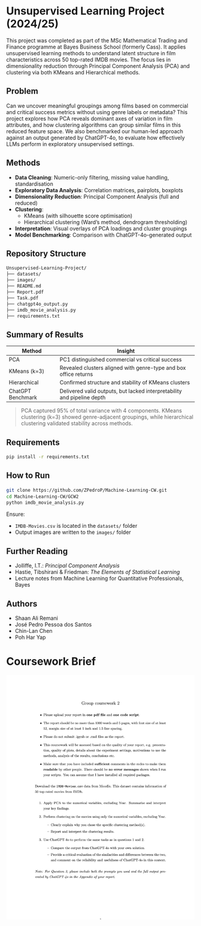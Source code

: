 # Unsupervised Learning Project (2024/25)

This project was completed as part of the MSc Mathematical Trading and Finance programme at Bayes Business School (formerly Cass). It applies unsupervised learning methods to understand latent structure in film characteristics across 50 top-rated IMDB movies. The focus lies in dimensionality reduction through Principal Component Analysis (PCA) and clustering via both KMeans and Hierarchical methods.

## Problem

Can we uncover meaningful groupings among films based on commercial and critical success metrics without using genre labels or metadata? This project explores how PCA reveals dominant axes of variation in film attributes, and how clustering algorithms can group similar films in this reduced feature space. We also benchmarked our human-led approach against an output generated by ChatGPT-4o, to evaluate how effectively LLMs perform in exploratory unsupervised settings.

## Methods

- **Data Cleaning**: Numeric-only filtering, missing value handling, standardisation
- **Exploratory Data Analysis**: Correlation matrices, pairplots, boxplots
- **Dimensionality Reduction**: Principal Component Analysis (full and reduced)
- **Clustering**: 
  - KMeans (with silhouette score optimisation)
  - Hierarchical clustering (Ward’s method, dendrogram thresholding)
- **Interpretation**: Visual overlays of PCA loadings and cluster groupings
- **Model Benchmarking**: Comparison with ChatGPT-4o-generated output

## Repository Structure

```
Unsupervised-Learning-Project/
├── datasets/
├── images/
├── README.md
├── Report.pdf
├── Task.pdf
├── chatgpt4o_output.py
├── imdb_movie_analysis.py
├── requirements.txt
```

## Summary of Results

| Method                | Insight                                                                 |
|----------------------|-------------------------------------------------------------------------|
| PCA                  | PC1 distinguished commercial vs critical success                       |
| KMeans (k=3)         | Revealed clusters aligned with genre-type and box office returns       |
| Hierarchical         | Confirmed structure and stability of KMeans clusters                    |
| ChatGPT Benchmark    | Delivered valid outputs, but lacked interpretability and pipeline depth |

> PCA captured 95% of total variance with 4 components. KMeans clustering (k=3) showed genre-adjacent groupings, while hierarchical clustering validated stability across methods.

## Requirements

```bash
pip install -r requirements.txt
```

## How to Run

```bash
git clone https://github.com/ZPedroP/Machine-Learning-CW.git
cd Machine-Learning-CW/GCW2
python imdb_movie_analysis.py
```

Ensure:
- `IMDB-Movies.csv` is located in the `datasets/` folder
- Output images are written to the `images/` folder

## Further Reading

- Jolliffe, I.T.: *Principal Component Analysis*
- Hastie, Tibshirani & Friedman: *The Elements of Statistical Learning*
- Lecture notes from Machine Learning for Quantitative Professionals, Bayes

## Authors

- Shaan Ali Remani  
- José Pedro Pessoa dos Santos  
- Chin-Lan Chen  
- Poh Har Yap

# Coursework Brief
 
![GCW2 Cousework for Machine Learning for Quantitative Professionals](https://github.com/ZPedroP/Machine-Learning-CW/blob/main/GCW2/images/Task.jpg)
